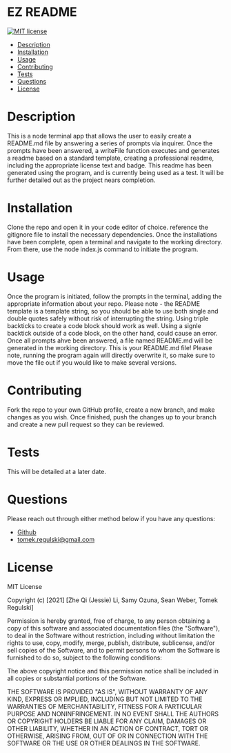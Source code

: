 # EZ README

[![MIT license](https://img.shields.io/badge/License-MIT-blue.svg)](https://lbesson.mit-license.org/)

- [Description](#description)
- [Installation](#installation)
- [Usage](#usage)
- [Contributing](#contributing)
- [Tests](#tests)
- [Questions](#questions)
- [License](#license)

# Description

This is a node terminal app that allows the user to easily create a README.md file by answering a series of prompts via inquirer. Once the prompts have been answered, a writeFile function executes and generates a readme based on a standard template, creating a professional readme, including the appropriate license text and badge. This readme has been generated using the program, and is currently being used as a test. It will be further detailed out as the project nears completion.

# Installation

Clone the repo and open it in your code editor of choice. reference the gitignore file to install the necessary dependencies. Once the installations have been complete, open a terminal and navigate to the working directory. From there, use the node index.js command to initiate the program.

# Usage

Once the program is initiated, follow the prompts in the terminal, adding the appropriate information about your repo. Please note - the README template is a template string, so you should be able to use both single and double quotes safely without risk of interrupting the string. Using triple backticks to create a code block should work as well. Using a signle backtick outside of a code block, on the other hand, could cause an error. Once all prompts ahve been answered, a file named README.md will be generated in the working directory. This is your README.md file! Please note, running the program again will directly overwrite it, so make sure to move the file out if you would like to make several versions.

# Contributing

Fork the repo to your own GitHub profile, create a new branch, and make changes as you wish. Once finished, push the changes up to your branch and create a new pull request so they can be reviewed.

# Tests

This will be detailed at a later date.

# Questions

Please reach out through either method below if you have any questions:

- <a href="undefined">Github</a>
- <a href="mailto:tomek.regulski@gmail.com">tomek.regulski@gmail.com</a>

# License

MIT License

Copyright (c) [2021] [Zhe Qi (Jessie) Li, Samy Ozuna, Sean Weber, Tomek Regulski]

Permission is hereby granted, free of charge, to any person obtaining a copy of this software and associated documentation files (the "Software"), to deal in the Software without restriction, including without limitation the rights to use, copy, modify, merge, publish, distribute, sublicense, and/or sell copies of the Software, and to permit persons to whom the Software is furnished to do so, subject to the following conditions:

The above copyright notice and this permission notice shall be included in all copies or substantial portions of the Software.

THE SOFTWARE IS PROVIDED "AS IS", WITHOUT WARRANTY OF ANY KIND, EXPRESS OR IMPLIED, INCLUDING BUT NOT LIMITED TO THE WARRANTIES OF MERCHANTABILITY, FITNESS FOR A PARTICULAR PURPOSE AND NONINFRINGEMENT. IN NO EVENT SHALL THE AUTHORS OR COPYRIGHT HOLDERS BE LIABLE FOR ANY CLAIM, DAMAGES OR OTHER LIABILITY, WHETHER IN AN ACTION OF CONTRACT, TORT OR OTHERWISE, ARISING FROM, OUT OF OR IN CONNECTION WITH THE SOFTWARE OR THE USE OR OTHER DEALINGS IN THE SOFTWARE.
